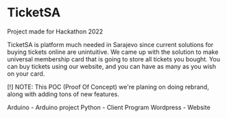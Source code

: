 # TicketSA
Project made for Hackathon 2022

TicketSA is platform much needed in Sarajevo since current solutions for buying tickets online are unintuitive. We came up with the solution to make universal
membership card that is going to store all tickets you bought. You can buy tickets using our website, and you can have as many as you wish on your card.

[!] NOTE: This POC (Proof Of Concept) we're planing on doing rebrand, along with adding tons of new features.

Arduino - Arduino project
Python - Client Program
Wordpress - Website

